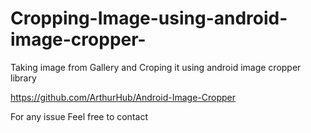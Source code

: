 # Cropping-Image-using-android-image-cropper-
Taking image from Gallery and Croping it using android image cropper library 

https://github.com/ArthurHub/Android-Image-Cropper


For any issue Feel free to contact 




